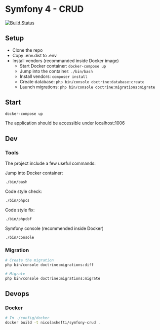 # Symfony 4 - CRUD

[![Build Status](https://travis-ci.org/nicolashefti/symfony4-crud.svg?branch=master)](https://travis-ci.org/nicolashefti/symfony4-crud)

## Setup

- Clone the repo
- Copy .env.dist to .env
- Install vendors (recommanded inside Docker image)
  - Start Docker container: ```docker-compose up```
  - Jump into the container: ```./bin/bash```
  - Install vendors: ```composer install```
  - Create database: ```php bin/console doctrine:database:create```
  - Launch migrations: ```php bin/console doctrine:migrations:migrate```

## Start

```bash
docker-compose up
```

The application should be accessible under localhost:1006

## Dev

### Tools

The project include a few useful commands:

Jump into Docker container:

```bash
./bin/bash
```

Code style check:

```bash
./bin/phpcs
```

Code style fix:

```bash
./bin/phpcbf
```

Symfony console (recommended inside Docker)

```bash
./bin/console
```

### Migration

```bash
# Create the migration
php bin/console doctrine:migrations:diff

# Migrate
php bin/console doctrine:migrations:migrate
```

## Devops

### Docker

```bash
# In ./config/docker
docker build -t nicolashefti/symfony-crud .
```

